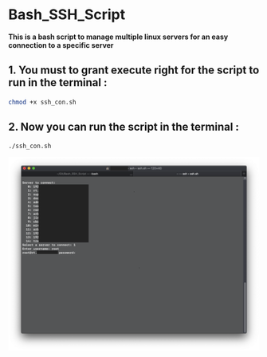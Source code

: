 # Bash_SSH_Script
**This is a bash script to manage multiple linux servers for an easy connection to a specific server**


## 1. You must to grant **execute** right for the script to run in the terminal :


```bash
chmod +x ssh_con.sh
```

## 2. Now you can run the script in the terminal :
```bash
./ssh_con.sh
```

![Terminal Screenshoot](/terminal.png)